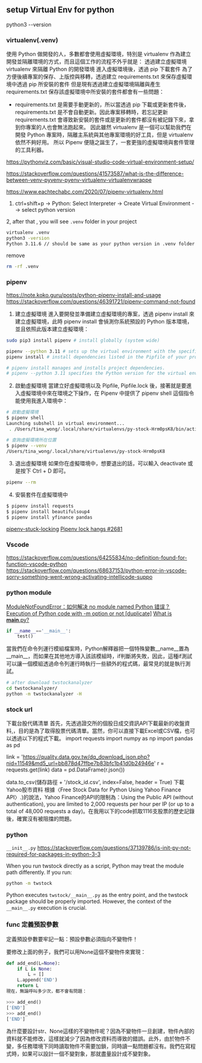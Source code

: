 ## setup Virtual Env for python
python3 --version 
### virtualenv(.venv)

使用 Python 做開發的人，多數都會使用虛擬環境，特別是 virtualenv 作為建立開發並隔離環境的方式，而且這個工作的流程不外乎就是：
  透過建立虛擬環境 virtualenv 來隔離 Python 的開發環境
  進入虛擬環境後，透過 pip 下載套件
  為了方便後續專案的保存、上版控與移轉，透過建立 requirements.txt 來保存虛擬環境中透過 pip 所安裝的套件
  但是現有透過建立虛擬環境隔離與產生 requirements.txt 保存該虛擬環境中所安裝的套件都會有一些問題：
  - requirements.txt 是需要手動更新的，所以當透過 pip 下載或更新套件後，requirements.txt 是不會自動更新。因此專案移轉時，若忘記更新 requirements.txt 會導致新安裝的套件或是更新的套件都沒有被記錄下來，拿到你專案的人也會無法跑起來。
因此雖然 virtualenv 是一個可以幫助我們在開發 Python 專案時，隔離主系統與其他專案環境的好工具，但是 virtualenv 依然不夠好用。
所以 Pipenv 便隨之誕生了，一套更強的虛擬環境與套件管理的工具利器。

https://pythonviz.com/basic/visual-studio-code-virtual-environment-setup/

https://stackoverflow.com/questions/41573587/what-is-the-difference-between-venv-pyvenv-pyenv-virtualenv-virtualenvwrappe

https://www.eachtechabc.com/2020/07/pipenv-virtualenv.html

1. ctrl+shift+p  -> Python: Select Interpreter  -> Create Virtual Environment --> select python version

2, after that , you will see `.venv` folder in your project
```sh
virtualenv .venv  
python3 -version  
Python 3.11.6 // should be same as your python version in .venv folder
```


remove
```sh
rm -rf .venv
```

### pipenv
https://note.koko.guru/posts/python-pipenv-install-and-usage
https://stackoverflow.com/questions/46391721/pipenv-command-not-found


1. 建立虛擬環境
進入要開發並準備建立虛擬環境的專案，透過 pipenv install 來建立虛擬環境，此時 pipenv install 會偵測你系統預設的 Python 版本環境，並且依照此版本建立虛擬環境：
```sh
sudo pip3 install pipenv # install globally (system wide)

pipenv --python 3.11 # sets up the virtual environment with the specified Python version.
pipenv install # install dependencies listed in the Pipfile of your project. If the Pipfile is absent, it will create a new one and then install any dependencies listed in it

# pipenv install manages and installs project dependencies.
# pipenv --python 3.11 specifies the Python version for the virtual environment.
```

2. 啟動虛擬環境
當建立好虛擬環境以及 Pipfile, Pipfile.lock 後，接著就是要進入虛擬環境中來在環境之下操作，在 Pipenv 中提供了 pipenv shell 這個指令能使用我進入環境中：
```sh 
# 啟動虛擬環境
$ pipenv shell
Launching subshell in virtual environment...
 . /Users/tina_wong/.local/share/virtualenvs/py-stock-Hrm0psK8/bin/activate

# 查詢虛擬環境所在位置
$ pipenv --venv
/Users/tina_wong/.local/share/virtualenvs/py-stock-Hrm0psK8
```

3. 退出虛擬環境
如果你在虛擬環境中，想要退出的話，可以輸入 deactivate 或是按下 Ctrl + D 即可。

```sh
pipenv --rm
```

4. 安裝套件在虛擬環境中
```sh
$ pipenv install requests
$ pipenv install beautifulsoup4
$ pipenv install yfinance pandas
```

[pipenv-stuck-locking](https://stackoverflow.com/questions/56440090/pipenv-stuck-locking)
[Pipenv lock hangs #2681](https://github.com/pypa/pipenv/issues/2681)

### Vscode
https://stackoverflow.com/questions/64255834/no-definition-found-for-function-vscode-python
https://stackoverflow.com/questions/68637153/python-error-in-vscode-sorry-something-went-wrong-activating-intellicode-suppo


### python module
[ModuleNotFoundError：如何解决 no module named Python 错误？](https://www.freecodecamp.org/chinese/news/module-not-found-error-in-python-solved/)
[Execution of Python code with -m option or not [duplicate]](https://stackoverflow.com/questions/22241420/execution-of-python-code-with-m-option-or-not)
[What is __main__.py?](https://stackoverflow.com/questions/4042905/what-is-main-py)

```py
if __name__=='__main__':
    test()
```
當我們在命令列運行模組檔案時，Python解釋器把一個特殊變數__name__置為__main__，而如果在其他地方導入該該模組時，if判斷將失敗，因此，這種if測試可以讓一個模組透過命令列運行時執行一些額外的程式碼，最常見的就是執行測試。

```sh
# after download twstockanalyzer
cd twstockanalyzer/
python -m twstockanalyzer -H
```


### stock url
下載台股代碼清單
首先，先透過證交所的個股日成交資訊API下載最新的收盤資料,，目的是為了取得股票代碼清單。當然，你可以直接下載Excel或CSV檔，也可以透過以下的程式下載。
import requests
import numpy as np
import pandas as pd

link = 'https://quality.data.gov.tw/dq_download_json.php?nid=11549&md5_url=bb878d47ffbe7b83bfc1b41d0b24946e'
r = requests.get(link)
data = pd.DataFrame(r.json())

data.to_csv(儲存路徑 + '/stock_id.csv', index=False, header = True)
下載Yahoo股市資料
根據〈Free Stock Data for Python Using Yahoo Finance API〉.)的說法，Yahoo Finance的API的限制為：Using the Public API (without authentication), you are limited to 2,000 requests per hour per IP (or up to a total of 48,000 requests a day)。在我用以下的code抓取1116支股票的歷史記錄後，確實沒有被阻擋的問題。


### python
`__init__.py`
https://stackoverflow.com/questions/37139786/is-init-py-not-required-for-packages-in-python-3-3



When you run twstock directly as a script, Python may treat the module path differently. If you run:

```sh
python -m twstock
```
Python executes `twstock/__main__.py` as the entry point, and the twstock package should be properly imported. However, the context of the `__main__.py` execution is crucial.


### func 定義預設參數
定義預設參數要牢記一點：預設參數必須指向不變物件！

要修改上面的例子，我們可以用None這個不變物件來實現：

```py
def add_end(L=None):
    if L is None:
        L = []
    L.append('END')
    return L
現在，無論呼叫多少次，都不會有問題：

>>> add_end()
['END']
>>> add_end()
['END']
```
為什麼要設計str、None這樣的不變物件呢？因為不變物件一旦創建，物件內部的資料就不能修改，這樣就減少了因為修改資料而導致的錯誤。此外，由於物件不變，多任務環境下同時讀取物件不需要加鎖，同時讀一點問題都沒有。我們在寫程式時，如果可以設計一個不變對象，那就盡量設計成不變對象。

